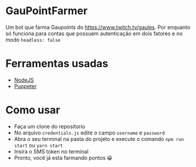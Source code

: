 # GauPointFarmer
Um bot que farma Gaupoints do https://www.twitch.tv/gaules. Por enquanto só funciona para contas que possuem autenticação em dois fatores e no modo `headless: false`

# Ferramentas usadas
- [NodeJS](https://nodejs.org/en/download/)
- [Puppeter](https://pptr.dev/)

# Como usar
- Faça um clone do repositorio
- No arquivo `credentials.js` edite o campo `username` e `password`
- Abra o seu terminal na pasta do projeto e execute o comando `npm run start` ou `yarn start`
- Insira o SMS token no terminal
- Pronto, você já esta farmando pontos 😀
